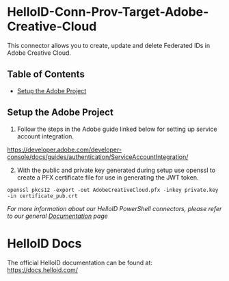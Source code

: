 # HelloID-Conn-Prov-Target-Adobe-Creative-Cloud
This connector allows you to create, update and delete Federated IDs in Adobe Creative Cloud.

## Table of Contents
* [Setup the Adobe Project](#setup-the-adobe-project)

## Setup the Adobe Project
1. Follow the steps in the Adobe guide linked below for setting up service account integration.

https://developer.adobe.com/developer-console/docs/guides/authentication/ServiceAccountIntegration/

2. With the public and private key generated during setup use openssl to create a PFX certificate file for use in generating the JWT token.

```
openssl pkcs12 -export -out AdobeCreativeCloud.pfx -inkey private.key -in certificate_pub.crt
```

_For more information about our HelloID PowerShell connectors, please refer to our general [Documentation](https://docs.helloid.com/hc/en-us/articles/360012557600-Configure-a-custom-PowerShell-source-system) page_

# HelloID Docs
The official HelloID documentation can be found at: https://docs.helloid.com/